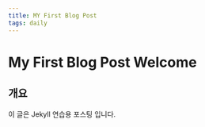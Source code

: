 ```yaml
---
title: MY First Blog Post
tags: daily
---
```


# My First Blog Post Welcome

## 개요
이 글은 Jekyll 연습용 포스팅 입니다.